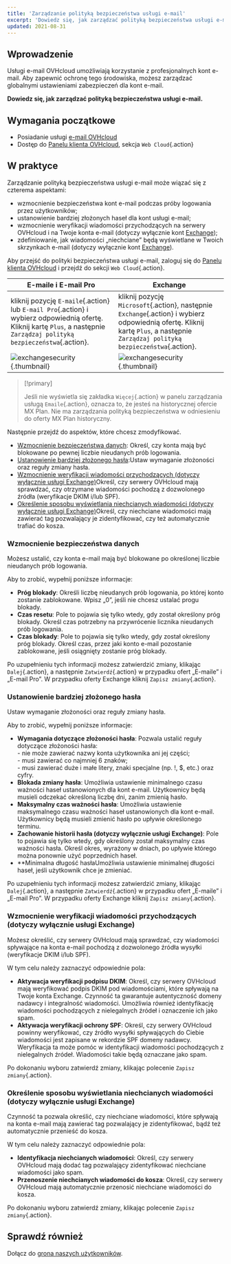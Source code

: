 ```yaml
---
title: 'Zarządzanie polityką bezpieczeństwa usługi e-mail'
excerpt: 'Dowiedz się, jak zarządzać polityką bezpieczeństwa usługi e-mail'
updated: 2021-08-31
---
```


## Wprowadzenie

Usługi e-mail OVHcloud umożliwiają korzystanie z profesjonalnych kont e-mail. Aby zapewnić ochronę tego środowiska, możesz zarządzać globalnymi ustawieniami zabezpieczeń dla kont e-mail.

**Dowiedz się, jak zarządzać polityką bezpieczeństwa usługi e-mail.**

## Wymagania początkowe

- Posiadanie usługi [e-mail OVHcloud](/links/web/emails)
- Dostęp do [Panelu klienta OVHcloud](/links/manager), sekcja `Web Cloud`{.action}

## W praktyce

Zarządzanie polityką bezpieczeństwa usługi e-mail może wiązać się z czterema aspektami:

- wzmocnienie bezpieczeństwa kont e-mail podczas próby logowania przez użytkowników;
- ustanowienie bardziej złożonych haseł dla kont usługi e-mail;
- wzmocnienie weryfikacji wiadomości przychodzących na serwery OVHcloud i na Twoje konta e-mail (dotyczy wyłącznie kont [Exchange](/links/web/emails-hosted-exchange));
- zdefiniowanie, jak wiadomości „niechciane” będą wyświetlane w Twoich skrzynkach e-mail (dotyczy wyłącznie kont [Exchange](/links/web/emails-hosted-exchange)).

Aby przejść do polityki bezpieczeństwa usługi e-mail, zaloguj się do [Panelu klienta OVHcloud](/links/manager) i przejdź do sekcji `Web Cloud`{.action}. 

|E-maile i E-mail Pro|Exchange| 
|---|---| 
|kliknij pozycję `E-maile`{.action} lub `E-mail Pro`{.action} i wybierz odpowiednią ofertę. Kliknij kartę `Plus`, a następnie `Zarządzaj polityką bezpieczeństwa`{.action}.|kliknij pozycję `Microsoft`{.action}, następnie `Exchange`{.action} i wybierz odpowiednią ofertę. Kliknij kartę `Plus`, a następnie `Zarządzaj polityką bezpieczeństwa`{.action}.|
|![exchangesecurity](images/manage-security01.png){.thumbnail}|![exchangesecurity](images/manage-security02.png){.thumbnail}|

> [!primary]
>
> Jeśli nie wyświetla się zakładka `Więcej`{.action} w panelu zarządzania usługą `Emaile`{.action}, oznacza to, że jesteś na historycznej ofercie MX Plan. Nie ma zarządzania polityką bezpieczeństwa w odniesieniu do oferty MX Plan historyczny.

Następnie przejdź do aspektów, które chcesz zmodyfikować.

- [Wzmocnienie bezpieczeństwa danych](#enhanced-security): Określ, czy konta mają być blokowane po pewnej liczbie nieudanych prób logowania.
- [Ustanowienie bardziej złożonego hasła](#password-complexity):Ustaw wymaganie złożoności oraz reguły zmiany hasła.
- [Wzmocnienie weryfikacji wiadomości przychodzących (dotyczy wyłącznie usługi Exchange)](./#wzmocnienie-weryfikacji-wiadomosci-przychodzacych-dotyczy-wylacznie-uslugi-exchange)Określ, czy serwery OVHcloud mają sprawdzać, czy otrzymane wiadomości pochodzą z dozwolonego źródła (weryfikacje DKIM i/lub SPF).
- [Określenie sposobu wyświetlania niechcianych wiadomości (dotyczy wyłącznie usługi Exchange)](./#okreslenie-sposobu-wyswietlania-niechcianych-wiadomosci-dotyczy-wylacznie-uslugi-exchange)Określ, czy niechciane wiadomości mają zawierać tag pozwalający je zidentyfikować, czy też automatycznie trafiać do kosza.

### Wzmocnienie bezpieczeństwa danych <a name="enhanced-security"></a>

Możesz ustalić, czy konta e-mail mają być blokowane po określonej liczbie nieudanych prób logowania.

Aby to zrobić, wypełnij poniższe informacje:

- **Próg blokady**: Określi liczbę nieudanych prób logowania, po której konto zostanie zablokowane. Wpisz „0”, jeśli nie chcesz ustalać progu blokady.
- **Czas resetu**: Pole to pojawia się tylko wtedy, gdy został określony próg blokady. Określ czas potrzebny na przywrócenie licznika nieudanych prób logowania.
- **Czas blokady**: Pole to pojawia się tylko wtedy, gdy został określony próg blokady. Określ czas, przez jaki konto e-mail pozostanie zablokowane, jeśli osiągnięty zostanie próg blokady.

Po uzupełnieniu tych informacji możesz zatwierdzić zmiany, klikając `Dalej`{.action}, a następnie `Zatwierdź`{.action} w przypadku ofert „E-maile” i „E-mail Pro”. W przypadku oferty Exchange kliknij `Zapisz zmiany`{.action}.

### Ustanowienie bardziej złożonego hasła <a name="password-complexity"></a>

Ustaw wymaganie złożoności oraz reguły zmiany hasła.

Aby to zrobić, wypełnij poniższe informacje:

- **Wymagania dotyczące złożoności hasła**: Pozwala ustalić reguły dotyczące złożoności hasła:<br> \- nie może zawierać nazwy konta użytkownika ani jej części;<br> \- musi zawierać co najmniej 6 znaków;<br> \- musi zawierać duże i małe litery, znaki specjalne (np. !, $, etc.) oraz cyfry.
- **Blokada zmiany hasła**: Umożliwia ustawienie minimalnego czasu ważności haseł ustanowionych dla kont e-mail. Użytkownicy będą musieli odczekać określoną liczbę dni, zanim zmienią hasło.
- **Maksymalny czas ważności hasła**: Umożliwia ustawienie maksymalnego czasu ważności haseł ustanowionych dla kont e-mail. Użytkownicy będą musieli zmienić hasło po upływie określonego terminu.
- **Zachowanie historii hasła (dotyczy wyłącznie usługi Exchange)**: Pole to pojawia się tylko wtedy, gdy określony został maksymalny czas ważności hasła. Określ okres, wyrażony w dniach, po upływie którego można ponownie użyć poprzednich haseł.
- **Minimalna długość hasłaUmożliwia ustawienie minimalnej długości haseł, jeśli użytkownik chce je zmieniać.

Po uzupełnieniu tych informacji możesz zatwierdzić zmiany, klikając `Dalej`{.action}, a następnie `Zatwierdź`{.action} w przypadku ofert „E-maile” i „E-mail Pro”. W przypadku oferty Exchange kliknij `Zapisz zmiany`{.action}.

### Wzmocnienie weryfikacji wiadomości przychodzących (dotyczy wyłącznie usługi Exchange) <a name="incoming-messages-verification"></a>	

Możesz określić, czy serwery OVHcloud mają sprawdzać, czy wiadomości spływające na konta e-mail pochodzą z dozwolonego źródła wysyłki (weryfikacje DKIM i/lub SPF).

W tym celu należy zaznaczyć odpowiednie pola:

- **Aktywacja weryfikacji podpisu DKIM**: Określ, czy serwery OVHcloud mają weryfikować podpis DKIM pod wiadomościami, które spływają na Twoje konta Exchange. Czynność ta gwarantuje autentyczność domeny nadawcy i integralność wiadomości. Umożliwia również identyfikację wiadomości pochodzących z nielegalnych źródeł i oznaczenie ich jako spam.
- **Aktywacja weryfikacji ochrony SPF**: Określ, czy serwery OVHcloud powinny weryfikować, czy źródło wysyłki spływających do Ciebie wiadomości jest zapisane w rekordzie SPF domeny nadawcy. Weryfikacja ta może pomóc w identyfikacji wiadomości pochodzących z nielegalnych źródeł. Wiadomości takie będą oznaczane jako spam.

Po dokonaniu wyboru zatwierdź zmiany, klikając polecenie `Zapisz zmiany`{.action}.

### Określenie sposobu wyświetlania niechcianych wiadomości (dotyczy wyłącznie usługi Exchange) <a name="unwanted-messages-management"></a>	

Czynność ta pozwala określić, czy niechciane wiadomości, które spływają na konta e-mail mają zawierać tag pozwalający je zidentyfikować, bądź też automatycznie przenieść do kosza.

W tym celu należy zaznaczyć odpowiednie pola:

- **Identyfikacja niechcianych wiadomości**: Określ, czy serwery OVHcloud mają dodać tag pozwalający zidentyfikować niechciane wiadomości jako spam.
- **Przenoszenie niechcianych wiadomości do kosza**: Określ, czy serwery OVHcloud mają automatycznie przenosić niechciane wiadomości do kosza.

Po dokonaniu wyboru zatwierdź zmiany, klikając polecenie `Zapisz zmiany`{.action}.

## Sprawdź również

Dołącz do [grona naszych użytkowników](/links/community).